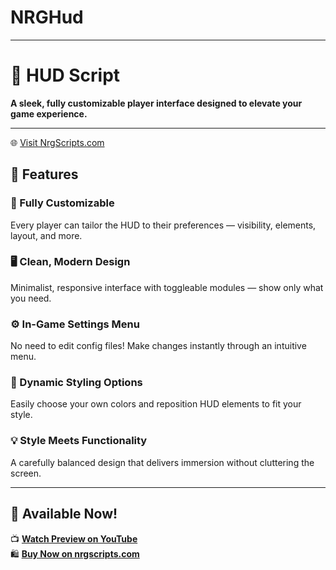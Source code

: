 # NRGHud
---

# 🧭 HUD Script

**A sleek, fully customizable player interface designed to elevate your game experience.**

---

🌐 [Visit NrgScripts.com](https://nrgscripts.com)

## 🎯 Features

### 🧩 Fully Customizable
Every player can tailor the HUD to their preferences — visibility, elements, layout, and more.

### 🖥️ Clean, Modern Design
Minimalist, responsive interface with toggleable modules — show only what you need.

### ⚙️ In-Game Settings Menu
No need to edit config files! Make changes instantly through an intuitive menu.

### 🌙 Dynamic Styling Options
Easily choose your own colors and reposition HUD elements to fit your style.

### 💡 Style Meets Functionality
A carefully balanced design that delivers immersion without cluttering the screen.

---

## 🛒 Available Now!

📺 [**Watch Preview on YouTube**](https://www.youtube.com/watch?v=CB04EfpKiyU)  
🛍️ [**Buy Now on nrgscripts.com**](https://www.nrgscripts.com/scripts)
